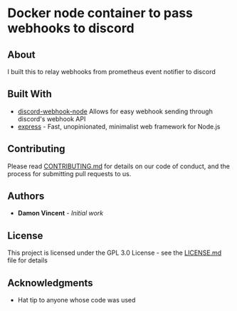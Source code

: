 # Docker node container to pass webhooks to discord

## About

I built this to relay webhooks from prometheus event notifier to discord

## Built With

* [discord-webhook-node](https://github.com/darsys/discord-webhook-node) Allows for easy webhook sending through discord's webhook API
* [express](https://expressjs.com/) - Fast, unopinionated, minimalist web framework for Node.js

## Contributing

Please read [CONTRIBUTING.md](contributing.md) for details on our code of conduct, and the process for submitting pull requests to us.


## Authors

* **Damon Vincent** - *Initial work*


## License

This project is licensed under the GPL 3.0 License - see the [LICENSE.md](LICENSE.md) file for details


## Acknowledgments

* Hat tip to anyone whose code was used